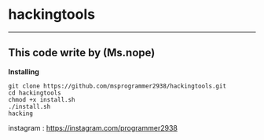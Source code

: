 # hackingtools
--------------------
This code write by (Ms.nope)
--------------------

**Installing**
```
git clone https://github.com/msprogrammer2938/hackingtools.git
cd hackingtools
chmod +x install.sh
./install.sh
hacking
```
instagram : https://instagram.com/programmer2938
